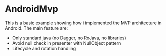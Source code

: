 # AndroidMvp
This is a basic example showing how i implemented the MVP architecture in Android. 
The main feature are:

- Only standard java (no Dagger, no RxJava, no libraries)
- Avoid null check in presenter with NullObject pattern
- Lifecycle and rotation handling
